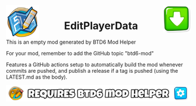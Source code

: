 <a href="https://github.com/doombubbles/template-mod/releases/latest/download/EditPlayerData.dll">
    <img align="left" alt="Icon" height="90" src="Icon.png">
    <img align="right" alt="Download" height="75" src="https://raw.githubusercontent.com/gurrenm3/BTD-Mod-Helper/master/BloonsTD6%20Mod%20Helper/Resources/DownloadBtn.png">
</a>

<h1 align="center">EditPlayerData</h1>

This is an empty mod generated by BTD6 Mod Helper

For your mod, remember to add the GitHub topic "btd6-mod"

Features a GitHub actions setup to automatically build the mod whenever commits are pushed,
and publish a release if a tag is pushed (using the LATEST.md as the body).

[![Requires BTD6 Mod Helper](https://raw.githubusercontent.com/gurrenm3/BTD-Mod-Helper/master/banner.png)](https://github.com/gurrenm3/BTD-Mod-Helper#readme)
